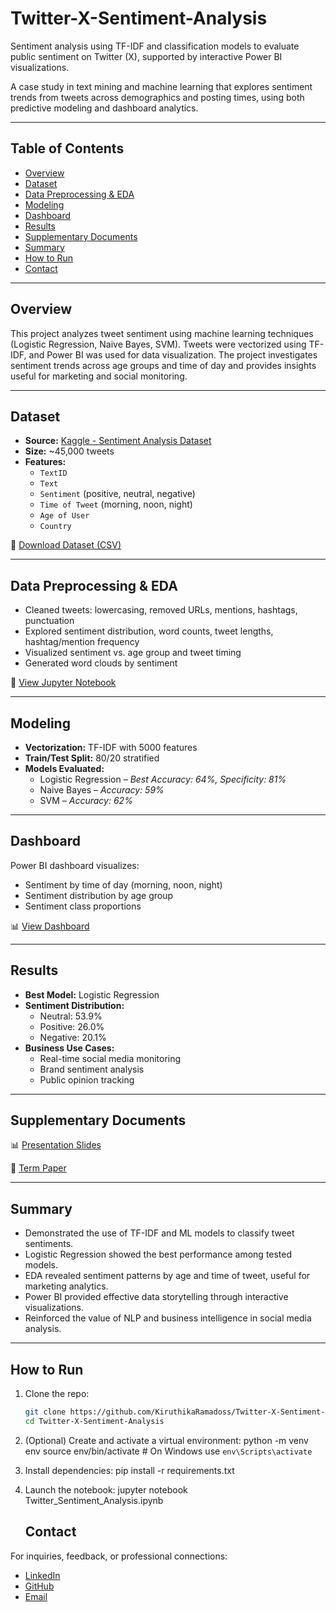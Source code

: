 # Twitter-X-Sentiment-Analysis

Sentiment analysis using TF-IDF and classification models to evaluate public sentiment on Twitter (X), supported by interactive Power BI visualizations.

A case study in text mining and machine learning that explores sentiment trends from tweets across demographics and posting times, using both predictive modeling and dashboard analytics.

---

## Table of Contents

- [Overview](#overview)
- [Dataset](#dataset)
- [Data Preprocessing & EDA](#data-preprocessing--eda)
- [Modeling](#modeling)
- [Dashboard](#dashboard)
- [Results](#results)
- [Supplementary Documents](#supplementary-documents)
- [Summary](#summary)
- [How to Run](#how-to-run)
- [Contact](#contact)

---

## Overview

This project analyzes tweet sentiment using machine learning techniques (Logistic Regression, Naive Bayes, SVM). Tweets were vectorized using TF-IDF, and Power BI was used for data visualization. The project investigates sentiment trends across age groups and time of day and provides insights useful for marketing and social monitoring.

---

## Dataset

- **Source:** [Kaggle - Sentiment Analysis Dataset](https://www.kaggle.com/datasets/abhi8923shriv/sentiment-analysis-dataset)
- **Size:** ~45,000 tweets
- **Features:**
  - `TextID`
  - `Text`
  - `Sentiment` (positive, neutral, negative)
  - `Time of Tweet` (morning, noon, night)
  - `Age of User`
  - `Country`

📁 [Download Dataset (CSV)](Dataset.csv)

---

## Data Preprocessing & EDA

- Cleaned tweets: lowercasing, removed URLs, mentions, hashtags, punctuation
- Explored sentiment distribution, word counts, tweet lengths, hashtag/mention frequency
- Visualized sentiment vs. age group and tweet timing
- Generated word clouds by sentiment

📓 [View Jupyter Notebook](Twitter_Sentiment_Analysis.ipynb)

---

## Modeling

- **Vectorization:** TF-IDF with 5000 features
- **Train/Test Split:** 80/20 stratified
- **Models Evaluated:**
  - Logistic Regression – *Best Accuracy: 64%, Specificity: 81%*
  - Naive Bayes – *Accuracy: 59%*
  - SVM – *Accuracy: 62%*

---

## Dashboard

Power BI dashboard visualizes:
- Sentiment by time of day (morning, noon, night)
- Sentiment distribution by age group
- Sentiment class proportions

📊 [View Dashboard](https://github.com/KiruthikaRamadoss/Twitter-X-Sentiment-Analysis/blob/main/Power%20BI%20Dashboard.pdf)

---

## Results

- **Best Model:** Logistic Regression
- **Sentiment Distribution:**
  - Neutral: 53.9%
  - Positive: 26.0%
  - Negative: 20.1%
- **Business Use Cases:**
  - Real-time social media monitoring
  - Brand sentiment analysis
  - Public opinion tracking

---

## Supplementary Documents

📊 [Presentation Slides](https://drive.google.com/file/d/1n3BgcOZsbbXaC-4CZ0RhLEnZzobyTVSi/view?usp=drive_link)  

📄 [Term Paper](https://drive.google.com/file/d/1RSIwaDRjuj2LDRR6rGxS57Lkq8QUDsrC/view?usp=drive_link)

---

## Summary

- Demonstrated the use of TF-IDF and ML models to classify tweet sentiments.
- Logistic Regression showed the best performance among tested models.
- EDA revealed sentiment patterns by age and time of tweet, useful for marketing analytics.
- Power BI provided effective data storytelling through interactive visualizations.
- Reinforced the value of NLP and business intelligence in social media analysis.

---

## How to Run

1. Clone the repo:
   ```bash
   git clone https://github.com/KiruthikaRamadoss/Twitter-X-Sentiment-Analysis.git
   cd Twitter-X-Sentiment-Analysis


2. (Optional) Create and activate a virtual environment:
python -m venv env
source env/bin/activate  # On Windows use `env\Scripts\activate`

4. Install dependencies:
   pip install -r requirements.txt

6. Launch the notebook:
jupyter notebook Twitter_Sentiment_Analysis.ipynb


   ## Contact

For inquiries, feedback, or professional connections:

- [LinkedIn](https://www.linkedin.com/in/kiruthikaramadoss/)
- [GitHub](https://github.com/KiruthikaRamadoss)  
- [Email](mailto:k_r549@txstate.edu)

